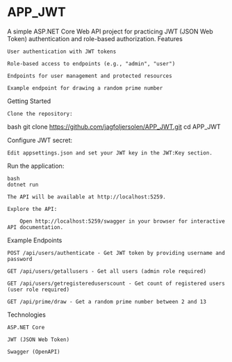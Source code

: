 # APP_JWT
A simple ASP.NET Core Web API project for practicing JWT (JSON Web Token) authentication and role-based authorization.
Features

    User authentication with JWT tokens

    Role-based access to endpoints (e.g., "admin", "user")

    Endpoints for user management and protected resources

    Example endpoint for drawing a random prime number

Getting Started

    Clone the repository:

bash
git clone https://github.com/jagfoljersolen/APP_JWT.git
cd APP_JWT

Configure JWT secret:

    Edit appsettings.json and set your JWT key in the JWT:Key section.

Run the application:

    bash
    dotnet run

    The API will be available at http://localhost:5259.

    Explore the API:

        Open http://localhost:5259/swagger in your browser for interactive API documentation.

Example Endpoints

    POST /api/users/authenticate - Get JWT token by providing username and password

    GET /api/users/getallusers - Get all users (admin role required)

    GET /api/users/getregistereduserscount - Get count of registered users (user role required)

    GET /api/prime/draw - Get a random prime number between 2 and 13

Technologies

    ASP.NET Core

    JWT (JSON Web Token)

    Swagger (OpenAPI)
